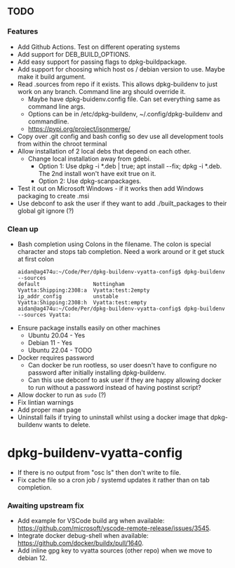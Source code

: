 ## TODO


### Features
* Add Github Actions. Test on different operating systems
* Add support for DEB_BUILD_OPTIONS.
* Add easy support for passing flags to dpkg-buildpackage.
* Add support for choosing which host os / debian version to use. Maybe make it build argument.
* Read .sources from repo if it exists. This allows dpkg-buildenv to just work on any branch. Command line arg should override it.
    * Maybe have dpkg-buidenv.config file. Can set everything same as command line args.
    * Options can be in /etc/dpkg-buildenv, ~/.config/dpkg-buildenv and commandline.
    * https://pypi.org/project/jsonmerge/
* Copy over .git config and bash config so dev use all development tools from within the chroot terminal
* Allow installation of 2 local debs that depend on each other.
    * Change local installation away from gdebi.
        * Option 1: Use dpkg -i *.deb | true; apt install --fix; dpkg -i *.deb. The 2nd install won't have exit true on it.
        * Option 2: Use dpkg-scanpackages.
* Test it out on Microsoft Windows - if it works then add Windows packaging to create .msi
* Use debconf to ask the user if they want to add ./built_packages to their global git ignore (?)


### Clean up 
* Bash completion using Colons in the filename. The colon is special character and stops tab completion. Need a work around or it get stuck at first colon
    ```
    aidan@ag474u:~/Code/Per/dpkg-buildenv-vyatta-config$ dpkg-buildenv --sources 
    default                 Nottingham              Vyatta:Shipping:2308:a  Vyatta:test:2empty      
    ip_addr_config          unstable                Vyatta:Shipping:2308:h  Vyatta:test:empty       
    aidan@ag474u:~/Code/Per/dpkg-buildenv-vyatta-config$ dpkg-buildenv --sources Vyatta:
    ```
* Ensure package installs easily on other machines
    * Ubuntu 20.04 - Yes
    * Debian 11 - Yes
    * Ubuntu 22.04 - TODO
* Docker requires password 
    * Can docker be run rootless, so user doesn't have to configure no password after initially installing dpkg-buildenv. 
    * Can this use debconf to ask user if they are happy allowing docker to run without a password instead of having postinst script? 
* Allow docker to run as `sudo` (?)
* Fix lintian warnings
* Add proper man page
* Uninstall fails if trying to uninstall whilst using a docker image that dpkg-buildenv wants to delete.

# dpkg-buildenv-vyatta-config 
* If there is no output from "osc ls" then don't write to file.
* Fix cache file so a cron job / systemd updates it rather than on tab completion.

### Awaiting upstream fix
* Add example for VSCode build arg when available: https://github.com/microsoft/vscode-remote-release/issues/3545.
* Integrate docker debug-shell when available: https://github.com/docker/buildx/pull/1640.
* Add inline gpg key to vyatta sources (other repo) when we move to debian 12.
